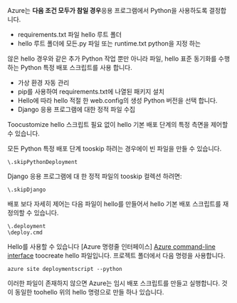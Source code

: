 Azure는 **다음 조건 모두가 참일 경우**응용 프로그램에서 Python을 사용하도록 결정합니다.

* requirements.txt 파일 hello 루트 폴더
* hello 루트 폴더에 모든.py 파일 또는 runtime.txt python을 지정 하는

않은 hello 경우와 같은 추가 Python 작업 뿐만 아니라 파일, hello 표준 동기화를 수행 하는 Python 특정 배포 스크립트를 사용 합니다.

* 가상 환경 자동 관리
* pip를 사용하여 requirements.txt에 나열된 패키지 설치
* Hello에 따라 hello 적절 한 web.config의 생성 Python 버전을 선택 합니다.
* Django 응용 프로그램에 대한 정적 파일 수집

Toocustomize hello 스크립트 필요 없이 hello 기본 배포 단계의 특정 측면을 제어할 수 있습니다.

모든 Python 특정 배포 단계 tooskip 하려는 경우에이 빈 파일을 만들 수 있습니다.

    \.skipPythonDeployment

Django 응용 프로그램에 대 한 정적 파일의 tooskip 컬렉션 하려면:

    \.skipDjango 

배포 보다 자세히 제어는 다음 파일이 hello를 만들어서 hello 기본 배포 스크립트를 재정의할 수 있습니다.

    \.deployment
    \deploy.cmd

Hello를 사용할 수 있습니다 [Azure 명령줄 인터페이스] [ Azure command-line interface] toocreate hello 파일입니다.  프로젝트 폴더에서 다음 명령을 사용합니다.

    azure site deploymentscript --python

이러한 파일이 존재하지 않으면 Azure는 임시 배포 스크립트를 만들고 실행합니다.  것이 동일한 toohello 위의 hello 명령으로 만들 하나 있습니다.

[Azure command-line interface]: http://azure.microsoft.com/downloads/
